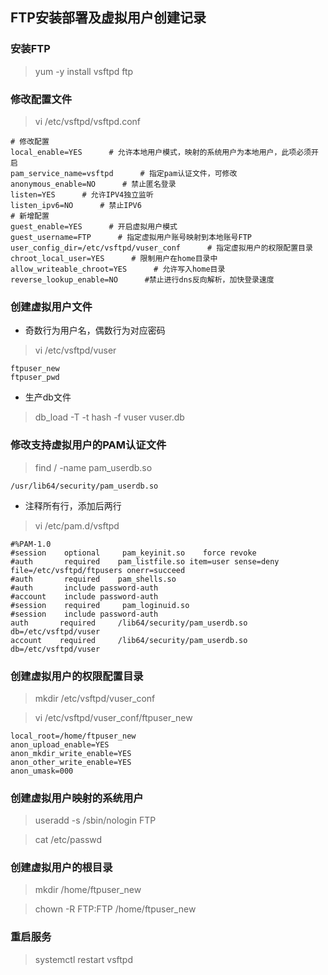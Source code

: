## **FTP安装部署及虚拟用户创建记录**

### 安装FTP

> yum -y install vsftpd ftp

### 修改配置文件

> vi /etc/vsftpd/vsftpd.conf

```shell
# 修改配置
local_enable=YES      # 允许本地用户模式，映射的系统用户为本地用户，此项必须开启
pam_service_name=vsftpd      # 指定pam认证文件，可修改 
anonymous_enable=NO      # 禁止匿名登录
listen=YES      # 允许IPV4独立监听
listen_ipv6=NO      # 禁止IPV6
# 新增配置
guest_enable=YES      # 开启虚拟用户模式
guest_username=FTP      # 指定虚拟用户账号映射到本地账号FTP
user_config_dir=/etc/vsftpd/vuser_conf      # 指定虚拟用户的权限配置目录
chroot_local_user=YES      # 限制用户在home目录中
allow_writeable_chroot=YES      # 允许写入home目录
reverse_lookup_enable=NO      #禁止进行dns反向解析，加快登录速度
```

### 创建虚拟用户文件

- 奇数行为用户名，偶数行为对应密码

> vi /etc/vsftpd/vuser

```
ftpuser_new
ftpuser_pwd
```

- 生产db文件

> db_load -T -t hash -f vuser vuser.db

### 修改支持虚拟用户的PAM认证文件

> find  / -name pam_userdb.so

```
/usr/lib64/security/pam_userdb.so
```

- 注释所有行，添加后两行

> vi /etc/pam.d/vsftpd

```shell
#%PAM-1.0
#session    optional     pam_keyinit.so    force revoke
#auth       required	pam_listfile.so item=user sense=deny file=/etc/vsftpd/ftpusers onerr=succeed
#auth       required	pam_shells.so
#auth       include	password-auth
#account    include	password-auth
#session    required     pam_loginuid.so
#session    include	password-auth
auth       required     /lib64/security/pam_userdb.so   db=/etc/vsftpd/vuser
account    required     /lib64/security/pam_userdb.so   db=/etc/vsftpd/vuser
```

### 创建虚拟用户的权限配置目录

>  mkdir /etc/vsftpd/vuser_conf

> vi /etc/vsftpd/vuser_conf/ftpuser_new

```
local_root=/home/ftpuser_new
anon_upload_enable=YES
anon_mkdir_write_enable=YES
anon_other_write_enable=YES
anon_umask=000
```

### 创建虚拟用户映射的系统用户

> useradd -s /sbin/nologin FTP

> cat /etc/passwd

### 创建虚拟用户的根目录

> mkdir /home/ftpuser_new

> chown -R FTP:FTP /home/ftpuser_new

### 重启服务

> systemctl restart vsftpd